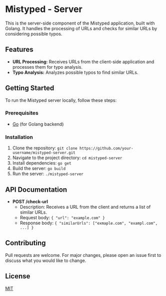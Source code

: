 # Mistyped - Server

This is the server-side component of the Mistyped application, built with Golang. It handles the processing of URLs and checks for similar URLs by considering possible typos.

## Features

- **URL Processing:** Receives URLs from the client-side application and processes them for typo analysis.
- **Typo Analysis:** Analyzes possible typos to find similar URLs.

## Getting Started

To run the Mistyped server locally, follow these steps:

### Prerequisites

- [Go](https://golang.org/) (for Golang backend)

### Installation

1. Clone the repository:
`git clone https://github.com/your-username/mistyped-server.git`
2. Navigate to the project directory:
`cd mistyped-server`
3. Install dependencies:
`go get`
4. Build the server:
`go build`
5. Run the server:
`./mistyped-server`

## API Documentation

- **POST /check-url**
  - Description: Receives a URL from the client and returns a list of similar URLs.
  - Request body: `{ "url": "example.com" }`
  - Response body: `{ "similarUrls": ["exmaple.com", "exampl.com", ...] }`

## Contributing

Pull requests are welcome. For major changes, please open an issue first to discuss what you would like to change.

## License

[MIT](https://choosealicense.com/licenses/mit/)